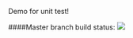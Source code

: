 Demo for unit test!

####Master branch build status: 
![](https://travis-ci.org/zhouhao27/UnitTestDemo.svg?branch=master)